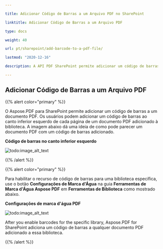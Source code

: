 ```yaml
---

title: Adicionar Código de Barras a um Arquivo PDF no SharePoint

linktitle: Adicionar Código de Barras a um Arquivo PDF

type: docs

weight: 40

url: pt/sharepoint/add-barcode-to-a-pdf-file/

lastmod: "2020-12-16"

description: A API PDF SharePoint permite adicionar um código de barras a um documento PDF conforme mostrado na imagem abaixo.

---
```




## **Adicionar Código de Barras a um Arquivo PDF**



{{% alert color="primary" %}}



O Aspose.PDF para SharePoint permite adicionar um código de barras a um documento PDF. Os usuários podem adicionar um código de barras ao canto inferior esquerdo de cada página de um documento PDF adicionado à biblioteca. A imagem abaixo dá uma ideia de como pode parecer um documento PDF com um código de barras adicionado.



**Código de barras no canto inferior esquerdo**



![todo:image_alt_text](add-barcode-to-a-pdf-file_1.png)



{{% /alert %}}



{{% alert color="primary" %}}



Para habilitar o recurso de código de barras para uma biblioteca específica, use o botão **Configurações de Marca d'Água** na guia **Ferramentas de Marca d'Água Aspose PDF** em **Ferramentas de Biblioteca** como mostrado abaixo.



**Configurações de marca d'água PDF**




![todo:image_alt_text](add-barcode-to-a-pdf-file_2.png)

After you enable barcodes for the specific library, Aspose.PDF for SharePoint adiciona um código de barras a qualquer documento PDF adicionado a essa biblioteca.



{{% /alert %}}